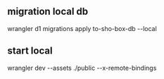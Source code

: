 ## migration local db
wrangler d1 migrations apply to-sho-box-db --local

## start local
wrangler dev --assets ./public --x-remote-bindings